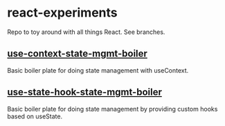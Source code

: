 # react-experiments

Repo to toy around with all things React. See branches.

## [use-context-state-mgmt-boiler](https://github.com/marcelbeumer/react-experiments/tree/use-context-state-mgmt-boiler)

Basic boiler plate for doing state management with useContext.

## [use-state-hook-state-mgmt-boiler](https://github.com/marcelbeumer/react-experiments/tree/use-state-hook-state-mgmt-boiler)

Basic boiler plate for doing state management by providing custom hooks based on useState.
